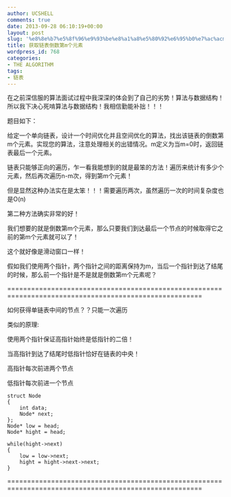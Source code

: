 ```yaml
---
author: UCSHELL
comments: true
date: 2013-09-28 06:10:19+00:00
layout: post
slug: '%e8%8e%b7%e5%8f%96%e9%93%be%e8%a1%a8%e5%80%92%e6%95%b0%e7%ac%acm%e4%b8%aa%e5%85%83%e7%b4%a0'
title: 获取链表倒数第m个元素
wordpress_id: 768
categories:
- THE ALGORITHM
tags:
- 链表
---
```


在之前深信服的算法面试过程中我深深的体会到了自己的劣势！算法与数据结构！所以我下决心死啃算法与数据结构！我相信勤能补拙！！！

题目如下：

给定一个单向链表，设计一个时间优化并且空间优化的算法，找出该链表的倒数第m个元素。实现您的算法，注意处理相关的出错情况。m定义为当m=0时，返回链表最后一个元素。

链表只能够正向的遍历，乍一看我能想到的就是最笨的方法！遍历来统计有多少个元素，然后再次遍历n-m次，得到第m个元素！

但是显然这种办法实在是太笨！！！需要遍历两次，虽然遍历一次的时间复杂度也是O(n)

第二种方法确实非常的好！

我们想要的就是倒数第m个元素，那么只要我们到达最后一个节点的时候取得它之前的第m个元素就可以了！

这个就好像是滑动窗口一样！

假如我们使用两个指针，两个指针之间的距离保持为m，当后一个指针到达了结尾的时候，那么前一个指针是不是就是倒数第m个元素呢？

=======================================================================================================

如何获得单链表中间的节点？？只能一次遍历

类似的原理:

使用两个指针保证高指针始终是低指针的二倍！

当高指针到达了结尾时低指针恰好在链表的中央！

高指针每次前进两个节点

低指针每次前进一个节点

    
    
    struct Node
    {
    	int data;
    	Node* next;
    };
    Node* low = head;
    Node* hight = head;
    
    while(hight->next)
    {
    	low = low->next;
    	hight = hight->next->next;
    }
    


=======================================================================================================
